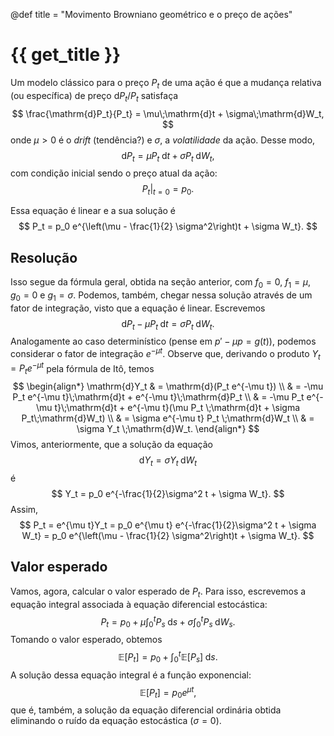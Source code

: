 @def title = "Movimento Browniano geométrico e o preço de ações"

# {{ get_title }}

Um modelo clássico para o preço $P_t$ de uma ação é que a mudança relativa (ou específica) de preço $\mathrm{d}P_t / P_t$ satisfaça
$$
\frac{\mathrm{d}P_t}{P_t} = \mu\;\mathrm{d}t + \sigma\;\mathrm{d}W_t,
$$
onde $\mu > 0$ é o *drift* (tendência?) e $\sigma$, a *volatilidade* da ação. Desse modo,
$$
\mathrm{d}P_t = \mu P_t \;\mathrm{d}t + \sigma P_t\;\mathrm{d}W_t,
$$
com condição inicial sendo o preço atual da ação:
$$
\left.P_t\right|_{t = 0} = p_0.
$$

Essa equação é linear e a sua solução é
$$
P_t = p_0 e^{\left(\mu - \frac{1}{2} \sigma^2\right)t + \sigma W_t}.
$$

## Resolução

Isso segue da fórmula geral, obtida na seção anterior, com $f_0 = 0$, $f_1 = \mu$, $g_0 = 0$ e $g_1 = \sigma$. Podemos, também, chegar nessa solução através de um fator de integração, visto que a equação é linear. Escrevemos
$$
\mathrm{d}P_t - \mu P_t \;\mathrm{d}t = \sigma P_t\;\mathrm{d}W_t.
$$
Analogamente ao caso determinístico (pense em $p' - \mu p = g(t)$), podemos considerar o fator de integração $e^{-\mu t}$. Observe que, derivando o produto $Y_t = P_t e^{-\mu t}$ pela fórmula de Itô, temos
$$
\begin{align*}
\mathrm{d}Y_t & = \mathrm{d}(P_t e^{-\mu t}) \\
& = -\mu P_t e^{-\mu t}\;\mathrm{d}t + e^{-\mu t}\;\mathrm{d}P_t \\
& = -\mu P_t e^{-\mu t}\;\mathrm{d}t + e^{-\mu t}(\mu P_t \;\mathrm{d}t + \sigma P_t\;\mathrm{d}W_t) \\
& = \sigma e^{-\mu t} P_t \;\mathrm{d}W_t \\
& = \sigma Y_t \;\mathrm{d}W_t.
\end{align*}
$$
Vimos, anteriormente, que a solução da equação
$$
\mathrm{d}Y_t = \sigma Y_t \;\mathrm{d}W_t
$$
é
$$
Y_t = p_0 e^{-\frac{1}{2}\sigma^2 t + \sigma W_t}.
$$
Assim,
$$
P_t = e^{\mu t}Y_t = p_0 e^{\mu t} e^{-\frac{1}{2}\sigma^2 t + \sigma W_t} = p_0 e^{\left(\mu - \frac{1}{2} \sigma^2\right)t + \sigma W_t}.
$$

## Valor esperado

Vamos, agora, calcular o valor esperado de $P_t$. Para isso, escrevemos a equação integral associada à equação diferencial estocástica:
$$
P_t = p_0 + \mu \int_0^t P_s \;\mathrm{d}s + \sigma \int_0^t P_s\;\mathrm{d}W_s.
$$
Tomando o valor esperado, obtemos
$$
\mathbb{E}\left[P_t\right] = p_0 + \int_0^t \mathbb{E}[P_s]\;\mathrm{d}s.
$$
A solução dessa equação integral é a função exponencial:
$$
\mathbb{E}\left[P_t\right] = p_0e^{\mu t},
$$
que é, também, a solução da equação diferencial ordinária obtida eliminando o ruído da equação estocástica ($\sigma = 0$).
